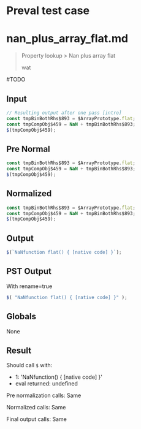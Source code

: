 # Preval test case

# nan_plus_array_flat.md

> Property lookup > Nan plus array flat
>
> wat

#TODO

## Input

`````js filename=intro
// Resulting output after one pass [intro]
const tmpBinBothRhs$893 = $ArrayPrototype.flat;
const tmpCompObj$459 = NaN + tmpBinBothRhs$893;
$(tmpCompObj$459);
`````

## Pre Normal

`````js filename=intro
const tmpBinBothRhs$893 = $ArrayPrototype.flat;
const tmpCompObj$459 = NaN + tmpBinBothRhs$893;
$(tmpCompObj$459);
`````

## Normalized

`````js filename=intro
const tmpBinBothRhs$893 = $ArrayPrototype.flat;
const tmpCompObj$459 = NaN + tmpBinBothRhs$893;
$(tmpCompObj$459);
`````

## Output

`````js filename=intro
$(`NaNfunction flat() { [native code] }`);
`````

## PST Output

With rename=true

`````js filename=intro
$( "NaNfunction flat() { [native code] }" );
`````

## Globals

None

## Result

Should call `$` with:
 - 1: 'NaNfunction() { [native code] }'
 - eval returned: undefined

Pre normalization calls: Same

Normalized calls: Same

Final output calls: Same
